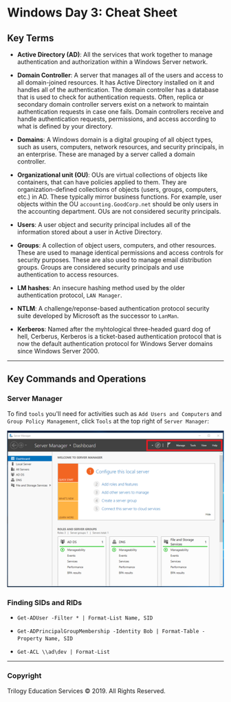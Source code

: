 # Windows Day 3: Cheat Sheet

## Key Terms

- **Active Directory (AD)**: All the services that work together to manage authentication and authorization within a Windows Server network.

- **Domain Controller**: A server that manages all of the users and access to all domain-joined resources. It has Active Directory installed on it and handles all of the authentication. The domain controller has a database that is used to check for authentication requests. Often, replica or secondary domain controller servers exist on a network to maintain authentication requests in case one fails. Domain controllers receive and handle authentication requests, permissions, and access according to what is defined by your directory.

- **Domains**: A Windows domain is a digital grouping of all object types, such as users, computers, network resources, and security principals, in an enterprise. These are managed by a server called a domain controller.

- **Organizational unit (OU)**: OUs are virtual collections of objects like containers, that can have policies applied to them. They are organization-defined collections of objects (users, groups, computers, etc.) in AD. These typically mirror business functions. For example, user objects within the OU `accounting.GoodCorp.net` should be only users in the accounting department. OUs are not considered security principals.

- **Users**: A user object and security principal includes all of the information stored about a user in Active Directory.

- **Groups**: A collection of object users, computers, and other resources. These are used to manage identical permissions and access controls for security purposes. These are also used to manage email distribution groups. Groups are considered security principals and use authentication to access resources.

- **LM hashes**: An insecure hashing method used by the older authentication protocol, `LAN Manager`.

- **NTLM**: A challenge/reponse-based authentication protocol security suite developed by Microsoft as the successor to `LanMan`.

- **Kerberos**: Named after the myhtological three-headed guard dog of hell, Cerberus, Kerberos is a ticket-based authentication protocol that is now the default authentication protocol for Windows Server domains since Windows Server 2000.

---

## Key Commands and Operations

### Server Manager

To find `tools` you'll need for activities such as `Add Users and Computers` and `Group Policy Management`, click `Tools` at the top right of `Server Manager`:

 ![Windows Server Management and Tools](./Images/WindowsServersManageToolsLocation.png)

### Finding SIDs and RIDs

- `Get-ADUser -Filter * | Format-List Name, SID`

- `Get-ADPrincipalGroupMembership -Identity Bob | Format-Table -Property Name, SID`

- `Get-ACL \\ad\dev | Format-List`

---

### Copyright

Trilogy Education Services © 2019. All Rights Reserved.
